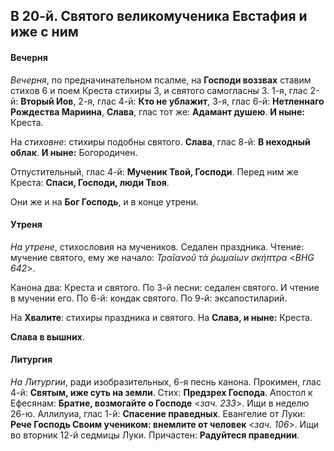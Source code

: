 
## В 20-й. Святого великомученика Евстафия и иже с ним

#### Вечерня

*Вечерня*, по предначинательном псалме, на **Господи воззвах** ставим стихов 6 
и поем Креста стихиры 3, и святого самогласны 3. 1-я, глас 2-й: **Вторый Иов**, 
2-я, глас 4-й: **Кто не ублажит**, 3-я, глас 6-й: **Нетленнаго Рождества Мариина**, 
**Слава**, глас тот же: **Адамант душею**. **И ныне:** Креста.

На *стиховне*: стихиры подобны святого. **Слава**, глас 8-й: **В неходный облак**. 
**И ныне:** Богородичен.  

Отпустительный, глас 4-й: **Мученик Твой, Господи**. Перед ним же Креста: **Спаси, 
Господи, люди Твоя**.

Они же и на **Бог Господь**, и в конце утрени.

#### Утреня

*На утрене*, стихословия на мучеников. Седален праздника. Чтение: мучение святого, 
ему же начало: *Τραῖανοῦ τὰ ῥωμαίων σκήπτρα* <*BHG 642*>. 

Канона два: Креста и святого. 
По 3-й песни: седален святого. И чтение в мучении его. 
По 6-й: кондак святого. 
По 9-й: эксапостиларий. 

На **Хвалите**: стихиры праздника и святого. На **Слава, и ныне:** Креста.

**Слава в вышних**.    

#### Литургия

*На Литургии*, ради изобразительных, 6-я песнь канона.
Прокимен, глас 4-й: **Святым, иже суть на земли**. Стих: **Предзрех Господа**.
Апостол к Ефесянам: **Братие, возмогайте о Господе** <*зач. 233*>. Ищи в неделю 26-ю.
Аллилуиа, глас 1-й: **Спасение праведных**.
Евангелие от Луки: **Рече Господь Своим учеником: внемлите от человек** <*зач. 106*>. Ищи 
во вторник 12-й седмицы Луки. 
Причастен: **Радуйтеся праведнии**.

